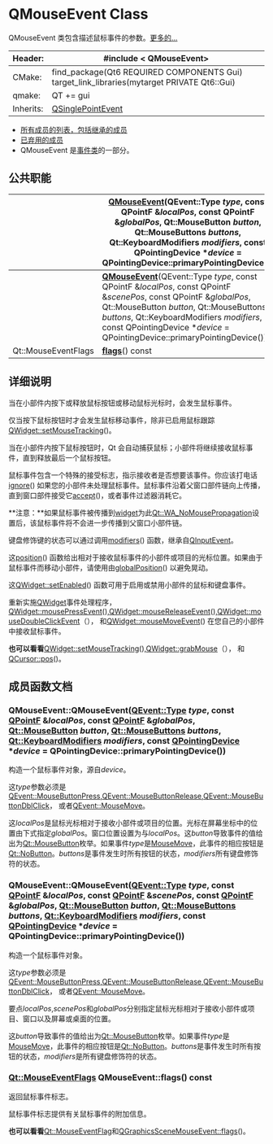 #  QMouseEvent Class

QMouseEvent 类包含描述鼠标事件的参数。[更多的...](https://doc-qt-io.translate.goog/qt-6/qmouseevent.html?_x_tr_sl=auto&_x_tr_tl=zh-CN&_x_tr_hl=zh-CN&_x_tr_pto=wapp#details)

| Header:   | #include < QMouseEvent>                                      |
| --------- | ------------------------------------------------------------ |
| CMake:    | find_package(Qt6 REQUIRED COMPONENTS Gui) target_link_libraries(mytarget PRIVATE Qt6::Gui) |
| qmake:    | QT += gui                                                    |
| Inherits: | [QSinglePointEvent](https://doc-qt-io.translate.goog/qt-6/qsinglepointevent.html?_x_tr_sl=auto&_x_tr_tl=zh-CN&_x_tr_hl=zh-CN&_x_tr_pto=wapp) |

- [所有成员的列表，包括继承的成员](https://doc-qt-io.translate.goog/qt-6/qmouseevent-members.html?_x_tr_sl=auto&_x_tr_tl=zh-CN&_x_tr_hl=zh-CN&_x_tr_pto=wapp)
- [已弃用的成员](https://doc-qt-io.translate.goog/qt-6/qmouseevent-obsolete.html?_x_tr_sl=auto&_x_tr_tl=zh-CN&_x_tr_hl=zh-CN&_x_tr_pto=wapp)
- QMouseEvent 是[事件类](https://doc-qt-io.translate.goog/qt-6/events.html?_x_tr_sl=auto&_x_tr_tl=zh-CN&_x_tr_hl=zh-CN&_x_tr_pto=wapp)的一部分。

## 公共职能

|                     | **[QMouseEvent](https://doc-qt-io.translate.goog/qt-6/qmouseevent.html?_x_tr_sl=auto&_x_tr_tl=zh-CN&_x_tr_hl=zh-CN&_x_tr_pto=wapp#QMouseEvent-3)**(QEvent::Type *type*, const QPointF &*localPos*, const QPointF &*globalPos*, Qt::MouseButton *button*, Qt::MouseButtons *buttons*, Qt::KeyboardModifiers *modifiers*, const QPointingDevice **device* = QPointingDevice::primaryPointingDevice()) |
| ------------------- | ------------------------------------------------------------ |
|                     | **[QMouseEvent](https://doc-qt-io.translate.goog/qt-6/qmouseevent.html?_x_tr_sl=auto&_x_tr_tl=zh-CN&_x_tr_hl=zh-CN&_x_tr_pto=wapp#QMouseEvent-4)**(QEvent::Type *type*, const QPointF &*localPos*, const QPointF &*scenePos*, const QPointF &*globalPos*, Qt::MouseButton *button*, Qt::MouseButtons *buttons*, Qt::KeyboardModifiers *modifiers*, const QPointingDevice **device* = QPointingDevice::primaryPointingDevice()) |
| Qt::MouseEventFlags | **[flags](https://doc-qt-io.translate.goog/qt-6/qmouseevent.html?_x_tr_sl=auto&_x_tr_tl=zh-CN&_x_tr_hl=zh-CN&_x_tr_pto=wapp#flags)**() const |

## 详细说明

当在小部件内按下或释放鼠标按钮或移动鼠标光标时，会发生鼠标事件。

仅当按下鼠标按钮时才会发生鼠标移动事件，除非已启用鼠标跟踪[QWidget::setMouseTracking](https://doc-qt-io.translate.goog/qt-6/qwidget.html?_x_tr_sl=auto&_x_tr_tl=zh-CN&_x_tr_hl=zh-CN&_x_tr_pto=wapp#mouseTracking-prop)()。

当在小部件内按下鼠标按钮时，Qt 会自动捕获鼠标；小部件将继续接收鼠标事件，直到释放最后一个鼠标按钮。

鼠标事件包含一个特殊的接受标志，指示接收者是否想要该事件。你应该打电话[ignore](https://doc-qt-io.translate.goog/qt-6/qevent.html?_x_tr_sl=auto&_x_tr_tl=zh-CN&_x_tr_hl=zh-CN&_x_tr_pto=wapp#ignore)() 如果您的小部件未处理鼠标事件。鼠标事件沿着父窗口部件链向上传播，直到窗口部件接受它[accept](https://doc-qt-io.translate.goog/qt-6/qevent.html?_x_tr_sl=auto&_x_tr_tl=zh-CN&_x_tr_hl=zh-CN&_x_tr_pto=wapp#accept)()，或者事件过滤器消耗它。

**注意：**如果鼠标事件被传播到[widget](https://doc-qt-io.translate.goog/qt-6/qwidget.html?_x_tr_sl=auto&_x_tr_tl=zh-CN&_x_tr_hl=zh-CN&_x_tr_pto=wapp)为此[Qt::WA_NoMousePropagation](https://doc-qt-io.translate.goog/qt-6/qt.html?_x_tr_sl=auto&_x_tr_tl=zh-CN&_x_tr_hl=zh-CN&_x_tr_pto=wapp#WidgetAttribute-enum)设置后，该鼠标事件将不会进一步传播到父窗口小部件链。

键盘修饰键的状态可以通过调用[modifiers](https://doc-qt-io.translate.goog/qt-6/qinputevent.html?_x_tr_sl=auto&_x_tr_tl=zh-CN&_x_tr_hl=zh-CN&_x_tr_pto=wapp#modifiers)() 函数，继承自[QInputEvent](https://doc-qt-io.translate.goog/qt-6/qinputevent.html?_x_tr_sl=auto&_x_tr_tl=zh-CN&_x_tr_hl=zh-CN&_x_tr_pto=wapp)。

这[position](https://doc-qt-io.translate.goog/qt-6/qsinglepointevent.html?_x_tr_sl=auto&_x_tr_tl=zh-CN&_x_tr_hl=zh-CN&_x_tr_pto=wapp#position)() 函数给出相对于接收鼠标事件的小部件或项目的光标位置。如果由于鼠标事件而移动小部件，请使用由[globalPosition](https://doc-qt-io.translate.goog/qt-6/qsinglepointevent.html?_x_tr_sl=auto&_x_tr_tl=zh-CN&_x_tr_hl=zh-CN&_x_tr_pto=wapp#globalPosition)() 以避免晃动。

这[QWidget::setEnabled](https://doc-qt-io.translate.goog/qt-6/qwidget.html?_x_tr_sl=auto&_x_tr_tl=zh-CN&_x_tr_hl=zh-CN&_x_tr_pto=wapp#enabled-prop)() 函数可用于启用或禁用小部件的鼠标和键盘事件。

重新实施[QWidget](https://doc-qt-io.translate.goog/qt-6/qwidget.html?_x_tr_sl=auto&_x_tr_tl=zh-CN&_x_tr_hl=zh-CN&_x_tr_pto=wapp)事件处理程序，[QWidget::mousePressEvent](https://doc-qt-io.translate.goog/qt-6/qwidget.html?_x_tr_sl=auto&_x_tr_tl=zh-CN&_x_tr_hl=zh-CN&_x_tr_pto=wapp#mousePressEvent)(),[QWidget::mouseReleaseEvent](https://doc-qt-io.translate.goog/qt-6/qwidget.html?_x_tr_sl=auto&_x_tr_tl=zh-CN&_x_tr_hl=zh-CN&_x_tr_pto=wapp#mouseReleaseEvent)(),[QWidget::mouseDoubleClickEvent](https://doc-qt-io.translate.goog/qt-6/qwidget.html?_x_tr_sl=auto&_x_tr_tl=zh-CN&_x_tr_hl=zh-CN&_x_tr_pto=wapp#mouseDoubleClickEvent)（）， 和[QWidget::mouseMoveEvent](https://doc-qt-io.translate.goog/qt-6/qwidget.html?_x_tr_sl=auto&_x_tr_tl=zh-CN&_x_tr_hl=zh-CN&_x_tr_pto=wapp#mouseMoveEvent)() 在您自己的小部件中接收鼠标事件。

**也可以看看**[QWidget::setMouseTracking](https://doc-qt-io.translate.goog/qt-6/qwidget.html?_x_tr_sl=auto&_x_tr_tl=zh-CN&_x_tr_hl=zh-CN&_x_tr_pto=wapp#mouseTracking-prop)(),[QWidget::grabMouse](https://doc-qt-io.translate.goog/qt-6/qwidget.html?_x_tr_sl=auto&_x_tr_tl=zh-CN&_x_tr_hl=zh-CN&_x_tr_pto=wapp#grabMouse)（）， 和[QCursor::pos](https://doc-qt-io.translate.goog/qt-6/qcursor.html?_x_tr_sl=auto&_x_tr_tl=zh-CN&_x_tr_hl=zh-CN&_x_tr_pto=wapp#pos)()。

## 成员函数文档

### QMouseEvent::QMouseEvent([QEvent::Type](https://doc-qt-io.translate.goog/qt-6/qevent.html?_x_tr_sl=auto&_x_tr_tl=zh-CN&_x_tr_hl=zh-CN&_x_tr_pto=wapp#Type-enum) *type*, const [QPointF](https://doc-qt-io.translate.goog/qt-6/qpointf.html?_x_tr_sl=auto&_x_tr_tl=zh-CN&_x_tr_hl=zh-CN&_x_tr_pto=wapp) &*localPos*, const [QPointF](https://doc-qt-io.translate.goog/qt-6/qpointf.html?_x_tr_sl=auto&_x_tr_tl=zh-CN&_x_tr_hl=zh-CN&_x_tr_pto=wapp) &*globalPos*, [Qt::MouseButton](https://doc-qt-io.translate.goog/qt-6/qt.html?_x_tr_sl=auto&_x_tr_tl=zh-CN&_x_tr_hl=zh-CN&_x_tr_pto=wapp#MouseButton-enum) *button*, [Qt::MouseButtons](https://doc-qt-io.translate.goog/qt-6/qt.html?_x_tr_sl=auto&_x_tr_tl=zh-CN&_x_tr_hl=zh-CN&_x_tr_pto=wapp#MouseButton-enum) *buttons*, [Qt::KeyboardModifiers](https://doc-qt-io.translate.goog/qt-6/qt.html?_x_tr_sl=auto&_x_tr_tl=zh-CN&_x_tr_hl=zh-CN&_x_tr_pto=wapp#KeyboardModifier-enum) *modifiers*, const [QPointingDevice](https://doc-qt-io.translate.goog/qt-6/qpointingdevice.html?_x_tr_sl=auto&_x_tr_tl=zh-CN&_x_tr_hl=zh-CN&_x_tr_pto=wapp) **device* = QPointingDevice::primaryPointingDevice())

构造一个鼠标事件对象，源自*device*。

这*type*参数必须是[QEvent::MouseButtonPress](https://doc-qt-io.translate.goog/qt-6/qevent.html?_x_tr_sl=auto&_x_tr_tl=zh-CN&_x_tr_hl=zh-CN&_x_tr_pto=wapp#Type-enum),[QEvent::MouseButtonRelease](https://doc-qt-io.translate.goog/qt-6/qevent.html?_x_tr_sl=auto&_x_tr_tl=zh-CN&_x_tr_hl=zh-CN&_x_tr_pto=wapp#Type-enum),[QEvent::MouseButtonDblClick](https://doc-qt-io.translate.goog/qt-6/qevent.html?_x_tr_sl=auto&_x_tr_tl=zh-CN&_x_tr_hl=zh-CN&_x_tr_pto=wapp#Type-enum)， 或者[QEvent::MouseMove](https://doc-qt-io.translate.goog/qt-6/qevent.html?_x_tr_sl=auto&_x_tr_tl=zh-CN&_x_tr_hl=zh-CN&_x_tr_pto=wapp#Type-enum)。

这*localPos*是鼠标光标相对于接收小部件或项目的位置。光标在屏幕坐标中的位置由下式指定*globalPos*。窗口位置设置为与*localPos*。这*button*导致事件的值给出为[Qt::MouseButton](https://doc-qt-io.translate.goog/qt-6/qt.html?_x_tr_sl=auto&_x_tr_tl=zh-CN&_x_tr_hl=zh-CN&_x_tr_pto=wapp#MouseButton-enum)枚举。如果事件*type*是[MouseMove](https://doc-qt-io.translate.goog/qt-6/qevent.html?_x_tr_sl=auto&_x_tr_tl=zh-CN&_x_tr_hl=zh-CN&_x_tr_pto=wapp#Type-enum)，此事件的相应按钮是[Qt::NoButton](https://doc-qt-io.translate.goog/qt-6/qt.html?_x_tr_sl=auto&_x_tr_tl=zh-CN&_x_tr_hl=zh-CN&_x_tr_pto=wapp#MouseButton-enum)。*buttons*是事件发生时所有按钮的状态，*modifiers*所有键盘修饰符的状态。

### QMouseEvent::QMouseEvent([QEvent::Type](https://doc-qt-io.translate.goog/qt-6/qevent.html?_x_tr_sl=auto&_x_tr_tl=zh-CN&_x_tr_hl=zh-CN&_x_tr_pto=wapp#Type-enum) *type*, const [QPointF](https://doc-qt-io.translate.goog/qt-6/qpointf.html?_x_tr_sl=auto&_x_tr_tl=zh-CN&_x_tr_hl=zh-CN&_x_tr_pto=wapp) &*localPos*, const [QPointF](https://doc-qt-io.translate.goog/qt-6/qpointf.html?_x_tr_sl=auto&_x_tr_tl=zh-CN&_x_tr_hl=zh-CN&_x_tr_pto=wapp) &*scenePos*, const [QPointF](https://doc-qt-io.translate.goog/qt-6/qpointf.html?_x_tr_sl=auto&_x_tr_tl=zh-CN&_x_tr_hl=zh-CN&_x_tr_pto=wapp) &*globalPos*, [Qt::MouseButton](https://doc-qt-io.translate.goog/qt-6/qt.html?_x_tr_sl=auto&_x_tr_tl=zh-CN&_x_tr_hl=zh-CN&_x_tr_pto=wapp#MouseButton-enum) *button*, [Qt::MouseButtons](https://doc-qt-io.translate.goog/qt-6/qt.html?_x_tr_sl=auto&_x_tr_tl=zh-CN&_x_tr_hl=zh-CN&_x_tr_pto=wapp#MouseButton-enum) *buttons*, [Qt::KeyboardModifiers](https://doc-qt-io.translate.goog/qt-6/qt.html?_x_tr_sl=auto&_x_tr_tl=zh-CN&_x_tr_hl=zh-CN&_x_tr_pto=wapp#KeyboardModifier-enum) *modifiers*, const [QPointingDevice](https://doc-qt-io.translate.goog/qt-6/qpointingdevice.html?_x_tr_sl=auto&_x_tr_tl=zh-CN&_x_tr_hl=zh-CN&_x_tr_pto=wapp) **device* = QPointingDevice::primaryPointingDevice())

构造一个鼠标事件对象。

这*type*参数必须是[QEvent::MouseButtonPress](https://doc-qt-io.translate.goog/qt-6/qevent.html?_x_tr_sl=auto&_x_tr_tl=zh-CN&_x_tr_hl=zh-CN&_x_tr_pto=wapp#Type-enum),[QEvent::MouseButtonRelease](https://doc-qt-io.translate.goog/qt-6/qevent.html?_x_tr_sl=auto&_x_tr_tl=zh-CN&_x_tr_hl=zh-CN&_x_tr_pto=wapp#Type-enum),[QEvent::MouseButtonDblClick](https://doc-qt-io.translate.goog/qt-6/qevent.html?_x_tr_sl=auto&_x_tr_tl=zh-CN&_x_tr_hl=zh-CN&_x_tr_pto=wapp#Type-enum)， 或者[QEvent::MouseMove](https://doc-qt-io.translate.goog/qt-6/qevent.html?_x_tr_sl=auto&_x_tr_tl=zh-CN&_x_tr_hl=zh-CN&_x_tr_pto=wapp#Type-enum)。

要点*localPos*,*scenePos*和*globalPos*分别指定鼠标光标相对于接收小部件或项目、窗口以及屏幕或桌面的位置。

这*button*导致事件的值给出为[Qt::MouseButton](https://doc-qt-io.translate.goog/qt-6/qt.html?_x_tr_sl=auto&_x_tr_tl=zh-CN&_x_tr_hl=zh-CN&_x_tr_pto=wapp#MouseButton-enum)枚举。如果事件*type*是[MouseMove](https://doc-qt-io.translate.goog/qt-6/qevent.html?_x_tr_sl=auto&_x_tr_tl=zh-CN&_x_tr_hl=zh-CN&_x_tr_pto=wapp#Type-enum)，此事件的相应按钮是[Qt::NoButton](https://doc-qt-io.translate.goog/qt-6/qt.html?_x_tr_sl=auto&_x_tr_tl=zh-CN&_x_tr_hl=zh-CN&_x_tr_pto=wapp#MouseButton-enum)。*buttons*是事件发生时所有按钮的状态，*modifiers*是所有键盘修饰符的状态。

### [Qt::MouseEventFlags](https://doc-qt-io.translate.goog/qt-6/qt.html?_x_tr_sl=auto&_x_tr_tl=zh-CN&_x_tr_hl=zh-CN&_x_tr_pto=wapp#MouseEventFlag-enum) QMouseEvent::flags() const

返回鼠标事件标志。

鼠标事件标志提供有关鼠标事件的附加信息。

**也可以看看**[Qt::MouseEventFlag](https://doc-qt-io.translate.goog/qt-6/qt.html?_x_tr_sl=auto&_x_tr_tl=zh-CN&_x_tr_hl=zh-CN&_x_tr_pto=wapp#MouseEventFlag-enum)和[QGraphicsSceneMouseEvent::flags](https://doc-qt-io.translate.goog/qt-6/qgraphicsscenemouseevent.html?_x_tr_sl=auto&_x_tr_tl=zh-CN&_x_tr_hl=zh-CN&_x_tr_pto=wapp#flags)()。